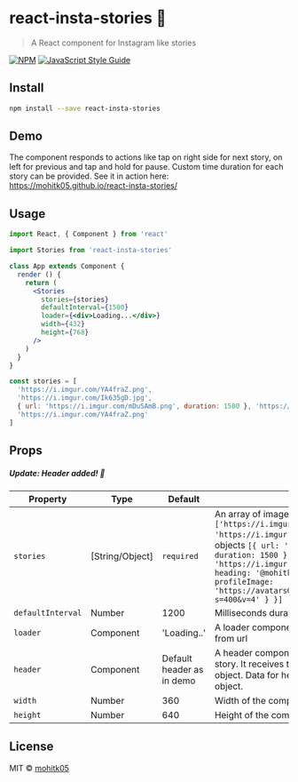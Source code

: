 # react-insta-stories 🎲

> A React component for Instagram like stories

[![NPM](https://img.shields.io/npm/v/react-insta-stories.svg)](https://www.npmjs.com/package/react-insta-stories) [![JavaScript Style Guide](https://img.shields.io/badge/code_style-standard-brightgreen.svg)](https://standardjs.com)

## Install

```bash
npm install --save react-insta-stories
```

## Demo
The component responds to actions like tap on right side for next story, on left for previous and tap and hold for pause. Custom time duration for each story can be provided.
See it in action here: https://mohitk05.github.io/react-insta-stories/

## Usage

```jsx
import React, { Component } from 'react'

import Stories from 'react-insta-stories'

class App extends Component {
  render () {
    return (
      <Stories 
        stories={stories}
        defaultInterval={1500}
        loader={<div>Loading...</div>}
        width={432}
        height={768}
      />
    )
  }
}

const stories = [
  'https://i.imgur.com/YA4fraZ.png', 
  'https://i.imgur.com/Ik635gD.jpg', 
  { url: 'https://i.imgur.com/mDuSAmB.png', duration: 1500 }, 'https://www.jlstms.com/data/wallpapers/54/im58571310.jpg',
  'https://i.imgur.com/YA4fraZ.png'
]
```

## Props

##### _Update: Header added!_ 🤩

Property | Type | Default | Description
--- | --- | --- | ---
`stories` | [String/Object] | `required` | An array of image urls `['https://i.imgur.com/YA4fraZ.png', 'https://i.imgur.com/Ik635gD.jpg']` or array of story objects `[{ url: 'https://i.imgur.com/mDuSAmB.png', duration: 1500 }, { url: 'https://i.imgur.com/YA4fraZ.png', header: { heading: '@mohitk05', subheading: 'Posted 5h ago', profileImage: 'https://avatars0.githubusercontent.com/u/24852829?s=400&v=4' } }]`
`defaultInterval` | Number | 1200 | Milliseconds duration for which a story persists
`loader` | Component | 'Loading..' | A loader component as a fallback until image loads from url
`header` | Component | Default header as in demo | A header component which sits at the top of each story. It receives the `header` object from the `story` object. Data for header to be sent with each story object.
`width` | Number | 360 | Width of the component in pixels
`height` | Number | 640 | Height of the component in pixels

## License

MIT © [mohitk05](https://github.com/mohitk05)
